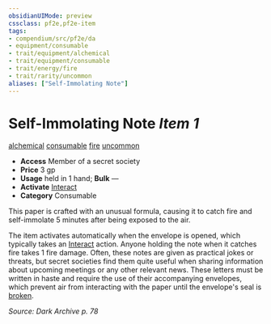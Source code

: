 ```yaml
---
obsidianUIMode: preview
cssclass: pf2e,pf2e-item
tags:
- compendium/src/pf2e/da
- equipment/consumable
- trait/equipment/alchemical
- trait/equipment/consumable
- trait/energy/fire
- trait/rarity/uncommon
aliases: ["Self-Immolating Note"]
---
```

# Self-Immolating Note *Item 1*  
[alchemical](alchemical.md)  [consumable](consumable.md)  [fire](fire.md)  [uncommon](uncommon.md)  

- **Access** Member of a secret society
- **Price** 3 gp
- **Usage** held in 1 hand; **Bulk** —
- **Activate** [Interact](interact.md)
- **Category** Consumable

This paper is crafted with an unusual formula, causing it to catch fire and self-immolate 5 minutes after being exposed to the air.

The item activates automatically when the envelope is opened, which typically takes an [Interact](interact.md) action. Anyone holding the note when it catches fire takes 1 fire damage. Often, these notes are given as practical jokes or threats, but secret societies find them quite useful when sharing information about upcoming meetings or any other relevant news. These letters must be written in haste and require the use of their accompanying envelopes, which prevent air from interacting with the paper until the envelope's seal is [broken](conditions.md#Broken).

*Source: Dark Archive p. 78*